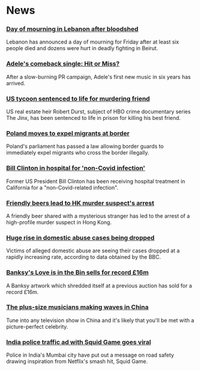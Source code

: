 # News
### [Day of mourning in Lebanon after bloodshed](https://www.bbc.com/news/world-middle-east-58921314)
Lebanon has announced a day of mourning for Friday after at least six people died and dozens were hurt in deadly fighting in Beirut.
### [Adele's comeback single: Hit or Miss?](https://www.bbc.com/news/entertainment-arts-58910034)
After a slow-burning PR campaign, Adele's first new music in six years has arrived.
### [US tycoon sentenced to life for murdering friend](https://www.bbc.com/news/world-us-canada-58919749)
US real estate heir Robert Durst, subject of HBO crime documentary series The Jinx, has been sentenced to life in prison for killing his best friend.
### [Poland moves to expel migrants at border](https://www.bbc.com/news/world-europe-58921310)
Poland's parliament has passed a law allowing border guards to immediately expel migrants who cross the border illegally.
### [Bill Clinton in hospital for 'non-Covid infection'](https://www.bbc.com/news/world-us-canada-58921615)
Former US President Bill Clinton has been receiving hospital treatment in California for a "non-Covid-related infection".
### [Friendly beers lead to HK murder suspect's arrest](https://www.bbc.com/news/world-asia-china-58922006)
A friendly beer shared with a mysterious stranger has led to the arrest of a high-profile murder suspect in Hong Kong.
### [Huge rise in domestic abuse cases being dropped](https://www.bbc.com/news/uk-politics-58910802)
Victims of alleged domestic abuse are seeing their cases dropped at a rapidly increasing rate, according to data obtained by the BBC.
### [Banksy's Love is in the Bin sells for record £16m](https://www.bbc.com/news/entertainment-arts-58908768)
A Banksy artwork which shredded itself at a previous auction has sold for a record £16m.
### [The plus-size musicians making waves in China](https://www.bbc.com/news/world-asia-china-58495677)
Tune into any television show in China and it's likely that you'll be met with a picture-perfect celebrity.
### [India police traffic ad with Squid Game goes viral](https://www.bbc.com/news/world-asia-india-58922256)
Police in India's Mumbai city have put out a message on road safety drawing inspiration from Netflix's smash hit, Squid Game.
